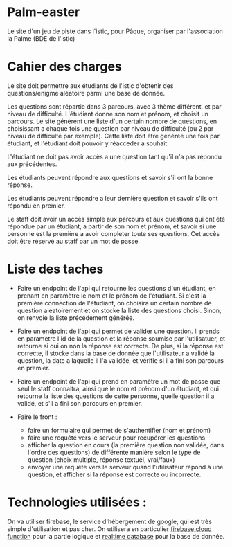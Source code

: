 # Palm-easter
 Le site d'un jeu de piste dans l'istic, pour Pâque, organiser par l'association la Palme (BDE de l'istic)

# Cahier des charges
Le site doit permettre aux étudiants de l'istic d'obtenir des questions/enigme aléatoire
parmi une base de donnée.

Les questions sont répartie dans 3 parcours, avec 3 thème différent, et par niveau de difficulté. L'étudiant donne son nom et prénom, et choisit un parcours. Le site génèrent une liste d'un certain nombre de questions, en choisissant a chaque fois une question par niveau de difficulté (ou 2 par niveau de difficulté par exemple). 
Cette liste doit être générée une fois par étudiant, et l'étudiant doit pouvoir y réacceder a souhait. 

L'étudiant ne doit pas avoir accès a une question tant qu'il n'a pas répondu aux précédentes.

Les étudiants peuvent répondre aux questions et savoir s'il ont la bonne réponse.

Les étudiants peuvent répondre a leur dernière question et savoir s'ils ont répondu en premier.

Le staff doit avoir un accès simple aux parcours et aux questions qui ont été répondue par un étudiant, a partir de son nom et prénom, et savoir si une personne est la première a avoir completer toute ses questions. Cet accès doit être réservé au staff par un mot de passe.

# Liste des taches
- Faire un endpoint de l'api qui retourne les questions d'un étudiant, en prenant en paramètre le nom et le prénom de l'étudiant. Si c'est la première connection de l'étudiant, on choisira un certain nombre de question aléatoirement et on stocke la liste des questions choisi. Sinon, on renvoie la liste précédement générée.

- Faire un endpoint de l'api qui permet de valider une question. Il prends en paramètre l'id de la question et la réponse soumise par l'utilisatuer, et retourne si oui on non la réponse est correcte. De plus, si la réponse est correcte, il stocke dans la base de donnée que l'utilisateur a validé la question, la date a laquelle il l'a validée, et vérifie si il a fini son parcours en premier.

- Faire un endpoint de l'api qui prend en paramètre un mot de passe que seul le staff connaitra, ainsi que le nom et prénom d'un étudiant, et qui retourne la liste des questions de cette personne, quelle question il a validé, et s'il a fini son parcours en premier.

- Faire le front : 
    - faire un formulaire qui permet de s'authentifier (nom et prénom)
    - faire une requête vers le serveur pour recupérer les questions
    - afficher la question en cours (la première question non validée, dans l'ordre des questions) de différente manière selon le type de question (choix multiple, réponse textuel, vrai/faux)
    - envoyer une requête vers le serveur quand l'utilisateur répond à une question, et afficher si la réponse est correcte ou incorrecte.

# Technologies utilisées :
On va utiliser firebase, le service d'hébergement de google, qui est très simple d'utilisation et pas cher. On utilisera en particulier [firebase cloud function](https://firebase.google.com/docs/functions?hl=en) pour la partie logique et [realtime database](https://firebase.google.com/docs/database?hl=en) pour la base de donnée.
